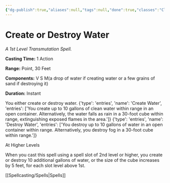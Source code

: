 ```yaml
---
{"dg-publish":true,"aliases":null,"tags":null,"done":true,"classes":"Cleric, Druid,","spellLevel":1,"school":"Transmutation","source":"PHB","permalink":"/spells/create-or-destroy-water/","dgHomeLink":false,"dgPassFrontmatter":true}
---
```


# Create or Destroy Water
*A 1st Level Transmutation Spell.*

**Casting Time:** 1 Action

**Range:** Point, 30 Feet

**Components:** V S M(a drop of water if creating water or a few grains of sand if destroying it)

**Duration:** Instant

You either create or destroy water.
{'type': 'entries', 'name': 'Create Water', 'entries': ['You create up to 10 gallons of clean water within range in an open container. Alternatively, the water falls as rain in a 30-foot cube within range, extinguishing exposed flames in the area.']}
{'type': 'entries', 'name': 'Destroy Water', 'entries': ['You destroy up to 10 gallons of water in an open container within range. Alternatively, you destroy fog in a 30-foot cube within range.']}

At Higher Levels

When you cast this spell using a spell slot of 2nd level or higher, you create or destroy 10 additional gallons of water, or the size of the cube increases by 5 feet, for each slot level above 1st.

[[Spellcasting/Spells|Spells]]